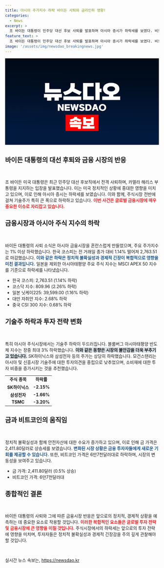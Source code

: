 ```yaml
---
title: 아시아 주가지수 하락 바이든 사퇴와 금리인하 영향!
categories:
  - News
excerpt: >
  조 바이든 대통령이 민주당 대선 후보 사퇴를 발표하며 아시아 증시가 하락세를 보였다. 비트코인은 6만7천달러대로 떨어지고, 금 가격은 안전자산으로서 견조한 흐름을 이어갔다. 금융시장 불안이 심화되는 가운데, 전문가들은 금리인하 기대와 정치적 불확실성이 금값 상승의 원인이라고 분석했다.
feature_text: >
  조 바이든 대통령이 민주당 대선 후보 사퇴를 발표하며 아시아 증시가 하락세를 보였다. 비트코인은 6만7천달러대로 떨어지고, 금 가격은 안전자산으로서 견조한 흐름을 이어갔다. 금융시장 불안이 심화되는 가운데, 전문가들은 금리인하 기대와 정치적 불확실성이 금값 상승의 원인이라고 분석했다.
image: '/assets/img/newsdao_breakingnews.jpg'
---
```


<p><img src="/assets/img/newsdao_breakingnews.jpg" alt="ontimetimes 속보" /></p>

<h2 data-ke-size="size26">바이든 대통령의 대선 후퇴와 금융 시장의 반응</h2>

<p data-ke-size="size16">&nbsp;</p>

<p>조 바이든 미국 대통령은 최근 민주당 대선 후보직에서 전격 사퇴하며, 카멀라 해리스 부통령을 지지하는 입장을 발표했습니다. 이는 미국 정치적인 상황에 중대한 영향을 미치고 있으며, 이로 인해 아시아 증시는 하락세를 보였습니다. 이와 함께, 주식시장 전반에 걸쳐 기술주가 특히 큰 폭으로 하락하고 있습니다. <b><span style="color: #ee2323;">이번 사건은 글로벌 금융시장에 매우 중요한 이슈로 자리잡고 있습니다.</span></b> </p>

<h2 data-ke-size="size26">금융시장과 아시아 주식 지수의 하락</h2>

<p data-ke-size="size16">&nbsp;</p>

<p>바이든 대통령의 사퇴 소식은 아시아 금융시장을 혼란스럽게 만들었으며, 주요 주가지수는 1% 이상 하락했습니다. 한국 코스피는 전 거래일 종가 대비 1.14% 떨어져 2,763.51로 마감했습니다. <b><span style="color: #1a5490;">이와 같은 하락은 정치적 불확실성과 경제적 긴장이 복합적으로 영향을 미친 결과입니다.</span></b> 일본을 제외한 아시아태평양 주요 주식 지수는 MSCI APEX 50 지수를 기준으로 하락세를 나타냈습니다.</p>

<ul>
    <li>한국 코스피: 2,763.51 (1.14% 하락)</li>
    <li>코스닥 지수: 809.96 (2.26% 하락)</li>
    <li>일본 닛케이225: 39,599.00 (1.16% 하락)</li>
    <li>대만 자취안 지수: 2.68% 하락</li>
    <li>중국 CSI 300 지수: 0.68% 하락</li>
</ul>

<h2 data-ke-size="size26">기술주 하락과 투자 전략 변화</h2>

<p data-ke-size="size16">&nbsp;</p>

<p>특히 아시아 주식시장에서는 기술주 하락이 두드러집니다. 블룸버그 아시아태평양 반도체 지수는 장중 최대 3% 하락했습니다. <b><span style="background-color: #21538527;">이와 같은 동향은 시장의 불안감을 더욱 부추기고 있습니다.</span></b> SK하이닉스와 삼성전자 등의 주가는 상당히 하락했습니다. 모건스탠리는 아시아 및 신흥시장 기술주에 대한 투자의견을 중립으로 낮추었으며, 소비재에 대한 투자 비중을 증가시키는 것을 추천했습니다.</p>

<table>
    <tr>
        <td style="text-align: center; height: 17px;"><b>주식 종목</b></td>
        <td style="text-align: center; height: 17px;"><b>하락률</b></td>
    </tr>
    <tr>
        <td style="text-align: center; height: 17px;"><b>SK하이닉스</b></td>
        <td style="text-align: center; height: 17px;"><b>-2.15%</b></td>
    </tr>
    <tr>
        <td style="text-align: center; height: 17px;"><b>삼성전자</b></td>
        <td style="text-align: center; height: 17px;"><b>-1.66%</b></td>
    </tr>
    <tr>
        <td style="text-align: center; height: 17px;"><b>TSMC</b></td>
        <td style="text-align: center; height: 17px;"><b>-3.20%</b></td>
    </tr>
</table>

<h2 data-ke-size="size26">금과 비트코인의 움직임</h2>

<p data-ke-size="size16">&nbsp;</p>

<p>정치적 불확실성과 함께 안전자산에 대한 수요가 증가하고 있으며, 이로 인해 금 가격은 2,411.80달러로 상승세를 보였습니다. <b><span style="color: #1a5490;">변화된 시장 상황은 금융 투자자들에게 새로운 기회를 제공할 수 있습니다.</span></b> 또한, 비트코인 가격은 6만7천달러대로 하락하며, 시장의 변동성을 보여주고 있습니다. </p>

<ul>
    <li>금 가격: 2,411.80달러 (0.5% 상승)</li>
    <li>비트코인 가격: 6만7천달러대</li>
</ul>

<h2 data-ke-size="size26">종합적인 결론</h2>

<p data-ke-size="size16">&nbsp;</p>

<p>바이든 대통령의 사퇴와 그에 따른 금융시장 반응은 앞으로의 정치적, 경제적 상황을 예측하는 데 중요한 요소로 작용할 것입니다. <b><span style="color: #ee2323;">이러한 복합적인 요소들은 글로벌 투자 전략 및 금융시장에 큰 영향을 미칠 것입니다.</span></b> 주식시장에서의 하락세는 앞으로의 투자 전략에 영향을 미치며, 투자자들은 정치적 불확실성과 경제적 긴장감을 주의 깊게 관찰해야 할 것입니다. </p>

<p data-ke-size="size16">&nbsp;</p>
실시간 뉴스 속보는, <a href="https://newsdao.kr" rel="dofollow">https://newsdao.kr</a>


